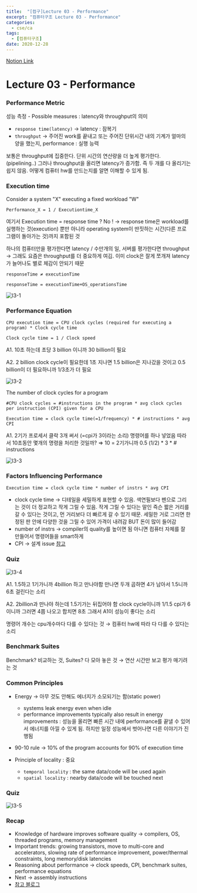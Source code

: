```yaml
---
title:  "[컴구]Lecture 03 - Performance"
excerpt: "컴퓨터구조 Lecture 03 - Performance"
categories:
  - cse/ca
tags:
  - [컴퓨터구조]
date: 2020-12-28
---
```


[Notion Link](https://www.notion.so/Lecture-03-Performance-6a11c843bfe84384b957706348f526c5)

# Lecture 03 - Performance

### Performance Metric

성능 측정 - Possible measures : latency와 throughput의 의미

- `response time(latency)` → latency : 잠복기
- `throughput` → 주어진 work를 끝내고 또는 주어진 단위시간 내의 기계가 얼마의 양을 했는지, performance : 실행 능력

보통은 throughput에 집중한다. 단위 시간의 연산량을 더 높게 평가한다. (pipelining..) 그러나 throughput을 올리면 latency가 증가함. 즉 두 개를 다 올리기는 쉽지 않음. 어떻게 컴퓨터 hw를 만드는지를 알면 이해할 수 있게 됨.

### Execution time

Consider a system "X" executing a fixed workload "W"

```Performance_X = 1 / Executiontime_X```

여기서 Execution time = response time ? No ! → response time은 workload를 실행하는 것(execution) 뿐만 아니라 operating system이 딴짓하는 시간(다른 프로그램이 돌아가는 것)까지 포함된 것

하나의 컴퓨터만을 평가한다면 latency / 수만개의 일, 서버를 평가한다면 throughput → 그래도 요즘은 throughput를 더 중요하게 여김. 이미 clock은 잘게 쪼개져 latency가 늘어나도 별로 체감이 안되기 때문 

```responseTime ≠ executionTime```

```responseTime = executionTime+OS_operationsTime```

![l3-1](/assets/images/posts/ca/l3-1.png)

### Performance Equation

```CPU execution time = CPU clock cycles (required for executing a program) * Clock cycle time```

```Clock cycle time = 1 / Clock speed```

A1. 10초 하는데 초당 3 billion 이니까 30 billion이 필요

A2. 2 billion clock cycle이 필요한데 1초 지나면 1.5 billion은 지나갔을 것이고 0.5 billion이 더 필요하니까 1/3초가 더 필요

![l3-2](/assets/images/posts/ca/l3-2.png)

The number of clock cycles for a program

```#CPU clock cycles = #instructions in the program * avg clock cycles per instruction (CPI) given for a CPU```

```Execution time = clock cycle time(=1/frequency) * # instructions * avg CPI```

A1. 2기가 프로세서 클락 3개 써서 (=cpi가 3이라는 소리) 명령어를 하나 넣었음 따라서 10초동안 몇개의 명령을 처리한 것일까? ⇒ 10 = 2기가니까 0.5 (1/2) * 3 * # instructions

![l3-3](/assets/images/posts/ca/l3-3.png)

### Factors Influencing Performance

```Execution time = clock cycle time * number of instrs * avg CPI```

- clock cycle time → 디테일을 세밀하게 표현할 수 있음. 색연필보다 펜으로 그리는 것이 더 정교하고 작게 그릴 수 있음. 작게 그릴 수 있다는 말인 즉슨 짧은 거리를 갈 수 있다는 것이고, 먼 거리보다 더 빠르게 갈 수 있기 때문. 세밀한 거로 그리면 한정된 판 안에 다양한 것을 그릴 수 있어 가격이 내려감 BUT 돈이 많이 들어감
- number of instrs → compiler의 quality를 높이면 됨 아니면 컴퓨터 자체를 잘 만들어서 명령어들을 smart하게
- CPI → 설계 issue [참고](https://m.blog.naver.com/PostView.nhn?blogId=kookh1&logNo=120185774614&proxyReferer=https:%2F%2Fwww.google.com%2F)

### Quiz


![l3-4](/assets/images/posts/ca/l3-4.png)

A1. 1.5하고 1기가니까 4billion 하고 만나야함 만나면 두개 곱하면 4가 남아서 1.5니까 6초 걸린다는 소리

A2. 2billion과 만나야 하는데 1.5기가는 뒤집어야 함 clock cycle이니까 1/1.5 cpi가 6이니까 그러면 4쯤 나오고 합치면 8초 그래서 A1이 성능이 좋다는 소리

명령어 개수는 cpu개수마다 다를 수 있다는 것 → 컴퓨터 hw에 따라 다 다를 수 있다는 소리

### Benchmark Suites

Benchmark? 비교하는 것, Suites? 다 모아 놓은 것 → 연산 시간만 보고 평가 매기려는 것

### Common Principles

- Energy → 아무 것도 안해도 에너지가 소모되기는 함(static power)
  - systems leak energy even when idle
  - performance improvements typically also result in energy improvements : 성능을 올리면 빠른 시간 내에 performance를 끝낼 수 있어서 에너지를 아낄 수 있게 됨. 하지만 일정 성능에서 벗어나면 다른 이야기가 진행됨

- 90-10 rule → 10% of the program accounts for 90% of execution time
- Principle of locality : 중요
  - `temporal locality` : the same data/code will be used again 
  - `spatial locality` : nearby data/code will be touched next

### Quiz

![l3-5](/assets/images/posts/ca/l3-5.png)

### Recap

- Knowledge of hardware improves software quality 
→ compilers, OS, threaded programs, memory management
- Important trends: growing transistors, move to multi-core and accelerators, slowing rate of performance improvement, power/thermal constraints, long memory/disk latencies
- Reasoning about performance
    → clock speeds, CPI, benchmark suites, performance equations
- Next → assembly instructions
- [참고 블로그](https://luv-n-interest.tistory.com/417)